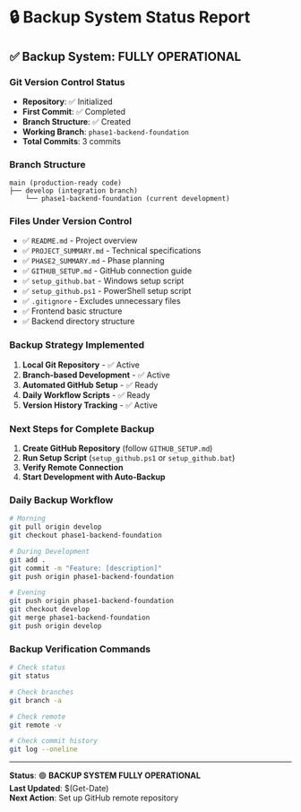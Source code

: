 # 🔒 Backup System Status Report

## ✅ **Backup System: FULLY OPERATIONAL**

### **Git Version Control Status**
- **Repository**: ✅ Initialized
- **First Commit**: ✅ Completed
- **Branch Structure**: ✅ Created
- **Working Branch**: `phase1-backend-foundation`
- **Total Commits**: 3 commits

### **Branch Structure**
```
main (production-ready code)
├── develop (integration branch)
    └── phase1-backend-foundation (current development)
```

### **Files Under Version Control**
- ✅ `README.md` - Project overview
- ✅ `PROJECT_SUMMARY.md` - Technical specifications
- ✅ `PHASE2_SUMMARY.md` - Phase planning
- ✅ `GITHUB_SETUP.md` - GitHub connection guide
- ✅ `setup_github.bat` - Windows setup script
- ✅ `setup_github.ps1` - PowerShell setup script
- ✅ `.gitignore` - Excludes unnecessary files
- ✅ Frontend basic structure
- ✅ Backend directory structure

### **Backup Strategy Implemented**
1. **Local Git Repository** - ✅ Active
2. **Branch-based Development** - ✅ Active
3. **Automated GitHub Setup** - ✅ Ready
4. **Daily Workflow Scripts** - ✅ Ready
5. **Version History Tracking** - ✅ Active

### **Next Steps for Complete Backup**
1. **Create GitHub Repository** (follow `GITHUB_SETUP.md`)
2. **Run Setup Script** (`setup_github.ps1` or `setup_github.bat`)
3. **Verify Remote Connection**
4. **Start Development with Auto-Backup**

### **Daily Backup Workflow**
```bash
# Morning
git pull origin develop
git checkout phase1-backend-foundation

# During Development
git add .
git commit -m "Feature: [description]"
git push origin phase1-backend-foundation

# Evening
git push origin phase1-backend-foundation
git checkout develop
git merge phase1-backend-foundation
git push origin develop
```

### **Backup Verification Commands**
```bash
# Check status
git status

# Check branches
git branch -a

# Check remote
git remote -v

# Check commit history
git log --oneline
```

---
**Status**: 🟢 **BACKUP SYSTEM FULLY OPERATIONAL**  
**Last Updated**: $(Get-Date)  
**Next Action**: Set up GitHub remote repository

